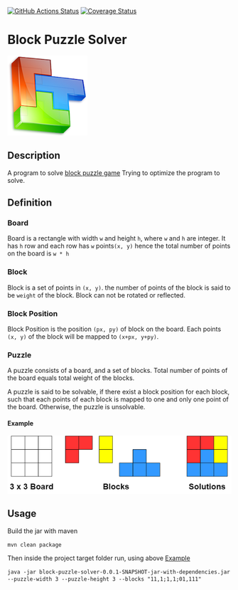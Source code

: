 [![GitHub Actions Status](https://github.com/samabcde/block-puzzle-solver/workflows/Java%20CI%20with%20Maven/badge.svg)](https://github.com/samabcde/block-puzzle-solver)
[![Coverage Status](https://codecov.io/github/samabcde/block-puzzle-solver/branch/master/graph/badge.svg)](https://app.codecov.io/samabcde/block-puzzle-solver)

# Block Puzzle Solver

![](image/block_puzzle.webp)

## Description

A program to solve [block puzzle game](https://play.google.com/store/apps/details?id=biz.mtoy.blockpuzzle.revolution)
Trying to optimize the program to solve.

## Definition

### Board

Board is a rectangle with width `w` and height `h`, where `w` and `h` are integer. It has `h` row and each row has `w`
points`(x, y)` hence the total number of points on the board is `w * h`

### Block

Block is a set of points in `(x, y)`. the number of points of the block is said to be `weight` of the block. Block can
not be rotated or reflected.

### Block Position

Block Position is the position `(px, py)` of block on the board. Each points `(x, y)` of the block will be mapped to `(x+px, y+py)`.

### Puzzle

A puzzle consists of a board, and a set of blocks. Total number of points of the board equals total weight of the
blocks.

A puzzle is said to be solvable, if there exist a block position for each block, such that each points of each block is
mapped to one and only one point of the board. Otherwise, the puzzle is unsolvable.

#### Example
![](image/solvable_block_puzzle.png)

## Usage

Build the jar with maven
```
mvn clean package
```
Then inside the project target folder run, using above [Example](#example)
```
java -jar block-puzzle-solver-0.0.1-SNAPSHOT-jar-with-dependencies.jar  --puzzle-width 3 --puzzle-height 3 --blocks "11,1;1,1;01,111"
```
